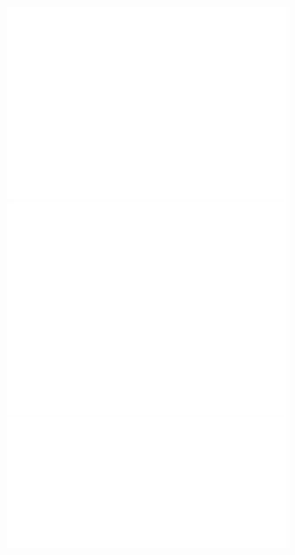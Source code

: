 ![Metrics](/metrics.plugin.isocalendar.fullyear.svg)
![Metrics](/github-metrics.svg)
![Metrics](/city.classic.svg)